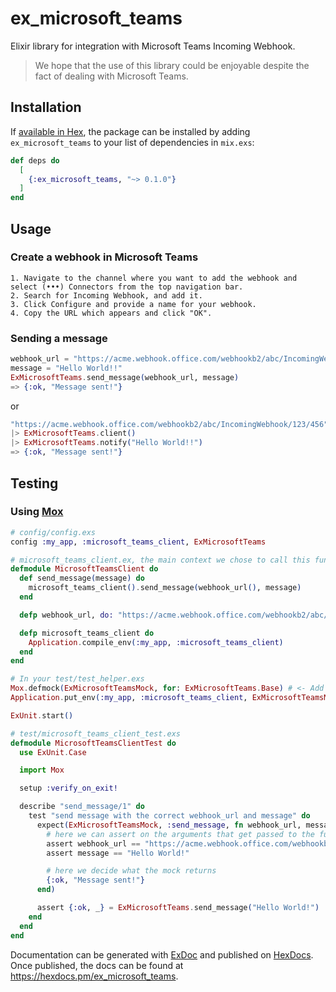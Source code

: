 # ex_microsoft_teams

Elixir library for integration with Microsoft Teams Incoming Webhook.

> We hope that the use of this library could be enjoyable despite the fact of dealing with Microsoft Teams.
  
## Installation

If [available in Hex](https://hex.pm/docs/publish), the package can be installed
by adding `ex_microsoft_teams` to your list of dependencies in `mix.exs`:

```elixir
def deps do
  [
    {:ex_microsoft_teams, "~> 0.1.0"}
  ]
end
```

## Usage

### Create a webhook in Microsoft Teams

    1. Navigate to the channel where you want to add the webhook and select (•••) Connectors from the top navigation bar.
    2. Search for Incoming Webhook, and add it.
    3. Click Configure and provide a name for your webhook.
    4. Copy the URL which appears and click "OK".

### Sending a message

```elixir
webhook_url = "https://acme.webhook.office.com/webhookb2/abc/IncomingWebhook/123/456" 
message = "Hello World!!"
ExMicrosoftTeams.send_message(webhook_url, message)
=> {:ok, "Message sent!"}
```
or

```elixir
"https://acme.webhook.office.com/webhookb2/abc/IncomingWebhook/123/456" 
|> ExMicrosoftTeams.client()
|> ExMicrosoftTeams.notify("Hello World!!")
=> {:ok, "Message sent!"}
```

## Testing

### Using [Mox](https://github.com/dashbitco/mox)

```elixir
# config/config.exs 
config :my_app, :microsoft_teams_client, ExMicrosoftTeams
```

```elixir
# microsoft_teams_client.ex, the main context we chose to call this function from
defmodule MicrosoftTeamsClient do
  def send_message(message) do
    microsoft_teams_client().send_message(webhook_url(), message)
  end

  defp webhook_url, do: "https://acme.webhook.office.com/webhookb2/abc/IncomingWebhook/123/456"

  defp microsoft_teams_client do
    Application.compile_env(:my_app, :microsoft_teams_client)
  end
end
```

```elixir
# In your test/test_helper.exs
Mox.defmock(ExMicrosoftTeamsMock, for: ExMicrosoftTeams.Base) # <- Add this
Application.put_env(:my_app, :microsoft_teams_client, ExMicrosoftTeamsMock) # <- Add this

ExUnit.start()
```

```elixir
# test/microsoft_teams_client_test.exs
defmodule MicrosoftTeamsClientTest do
  use ExUnit.Case

  import Mox

  setup :verify_on_exit!

  describe "send_message/1" do
    test "send message with the correct webhook_url and message" do
      expect(ExMicrosoftTeamsMock, :send_message, fn webhook_url, message ->
        # here we can assert on the arguments that get passed to the function
        assert webhook_url == "https://acme.webhook.office.com/webhookb2/abc/IncomingWebhook/123/456"
        assert message == "Hello World!"

        # here we decide what the mock returns
        {:ok, "Message sent!"}
      end)

      assert {:ok, _} = ExMicrosoftTeams.send_message("Hello World!")
    end
  end
end
```

Documentation can be generated with [ExDoc](https://github.com/elixir-lang/ex_doc)
and published on [HexDocs](https://hexdocs.pm). Once published, the docs can
be found at <https://hexdocs.pm/ex_microsoft_teams>.

